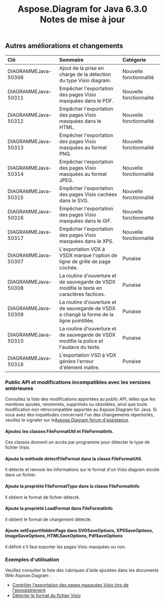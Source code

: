 ﻿---
title: Aspose.Diagram for Java 6.3.0 Notes de mise à jour
type: docs
weight: 90
url: /fr/java/aspose-diagram-for-java-6-3-0-release-notes/
---
## **Autres améliorations et changements**

|**Clé** |**Sommaire** |**Catégorie** |
|:- |:- |:- |
| DIAGRAMMEJava-50306| Ajout de la prise en charge de la détection du type Visio diagram.| Nouvelle fonctionnalité|
| DIAGRAMMEJava-50311| Empêcher l'exportation des pages Visio masquées dans le PDF.| Nouvelle fonctionnalité|
| DIAGRAMMEJava-50312| Empêcher l'exportation des pages Visio masquées dans le HTML.| Nouvelle fonctionnalité|
| DIAGRAMMEJava-50313| Empêcher l'exportation des pages Visio masquées au format PNG.| Nouvelle fonctionnalité|
| DIAGRAMMEJava-50314| Empêcher l'exportation des pages Visio masquées au format JPEG.| Nouvelle fonctionnalité|
|DIAGRAMMEJava-50315| Empêcher l'exportation des pages Visio cachées dans le SVG.| Nouvelle fonctionnalité|
| DIAGRAMMEJava-50316| Empêcher l'exportation des pages Visio masquées dans le GIF.| Nouvelle fonctionnalité|
| DIAGRAMMEJava-50317| Empêcher l'exportation des pages Visio masquées dans le XPS.| Nouvelle fonctionnalité|
| DIAGRAMMEJava-50307| L'exportation VDX à VSDX marque l'option de ligne de grille de page cochée.| Punaise|
| DIAGRAMMEJava-50308| La routine d'ouverture et de sauvegarde de VSDX modifie le texte en caractères factices.| Punaise|
| DIAGRAMMEJava-50309| La routine d'ouverture et de sauvegarde de VSDX a changé la forme de la ligne pointillée.| Punaise|
| DIAGRAMMEJava-50310| La routine d'ouverture et de sauvegarde de VSDX modifie la police et l'audace du texte.| Punaise|
| DIAGRAMMEJava-50318| L'exportation VSD à VDX génère l'erreur d'élément maître.| Punaise|
### **Public API et modifications incompatibles avec les versions antérieures**
Consultez la liste des modifications apportées au public API, telles que les membres ajoutés, renommés, supprimés ou obsolètes, ainsi que toute modification non rétrocompatible apportée au Aspose.Diagram for Java. Si vous avez des inquiétudes concernant l'un des changements répertoriés, veuillez le signaler sur le[Aspose.Diagram forum d'assistance](https://forum.aspose.com/c/diagram/17).
#### **Ajoutez les classes FileFormatUtil et FileFormatInfo.**
Ces classes donnent un accès par programme pour détecter le type de fichier Visio.
#### **Ajoute la méthode detectFileFormat dans la classe FileFormatUtil.**
Il détecte et renvoie les informations sur le format d'un Visio diagram stocké dans un fichier.
#### **Ajoute la propriété FileFormatType dans la classe FileFormatInfo**
Il obtient le format de fichier détecté.
#### **Ajoute la propriété LoadFormat dans FileFormatInfo**
Il obtient le format de chargement détecté.
#### **Ajoute setExportHiddenPage dans SVGSaveOptions, XPSSaveOptions, ImageSaveOptions, HTMLSaveOptions, PdfSaveOptions**
Il définit s'il faut exporter les pages Visio masquées ou non.
### **Exemples d'utilisation**
Veuillez consulter la liste des rubriques d'aide ajoutées dans les documents Wiki Aspose.Diagram :

- [Contrôler l'exportation des pages masquées Visio lors de l'enregistrement]()
- [Détecter le format du fichier Visio]()
